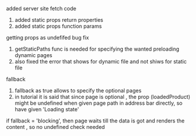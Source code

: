 added server site fetch code

1. added static props return properties
2. added static props function params

getting props as undefifed bug fix

1. getStaticPaths func is needed for
   specifying the wanted preloading dynamic pages
2. also fixed the error that shows for dynamic file and not shiws for static file

fallback

1. fallback as true allows to specify the optional pages
2. in tutorial it is said that since page is optional , the prop (loadedProduct) might be undefined when given page path in address bar directly, so have given 'Loading state'

if fallback = 'blocking', then page waits till the data is got and renders the content , so no undefined check needed
